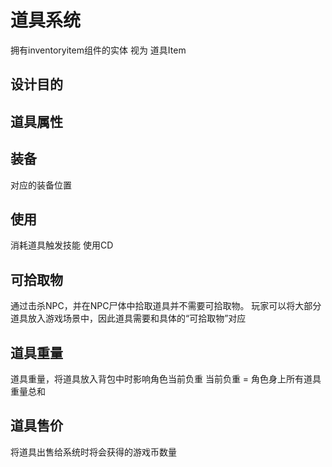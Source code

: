 # 道具系统

拥有inventoryitem组件的实体 视为 道具Item

## 设计目的

## 道具属性

## 装备
对应的装备位置

## 使用
消耗道具触发技能
使用CD

## 可拾取物

通过击杀NPC，并在NPC尸体中拾取道具并不需要可拾取物。
玩家可以将大部分道具放入游戏场景中，因此道具需要和具体的“可拾取物”对应

## 道具重量

道具重量，将道具放入背包中时影响角色当前负重
当前负重 = 角色身上所有道具重量总和

## 道具售价

将道具出售给系统时将会获得的游戏币数量